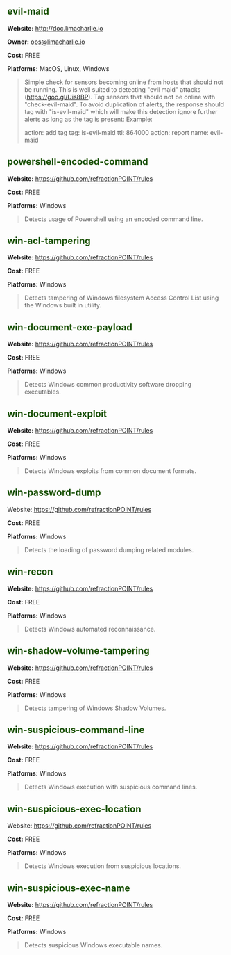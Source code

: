 <!-- leave the empty title here... the image below displays the info BUT the platform requires something here -->
### 

## <span style="color:#185000">evil-maid</span>

**Website:** http://doc.limacharlie.io

**Owner:** ops@limacharlie.io

**Cost:** FREE

**Platforms:** MacOS, Linux, Windows

>Simple check for sensors becoming online from hosts that should not be running. This is well suited to detecting "evil maid" attacks (https://goo.gl/Uis8BP). Tag sensors that should not be online with "check-evil-maid". To avoid duplication of alerts, the response should tag with "is-evil-maid" which will make this detection ignore further alerts as long as the tag is present: Example:
>
>action: add tag tag: is-evil-maid ttl: 864000
>action: report name: evil-maid


## <span style="color:#185000">powershell-encoded-command
</span>

**Website:** https://github.com/refractionPOINT/rules

**Cost:** FREE

**Platforms:** Windows

> Detects usage of Powershell using an encoded command line.

## <span style="color:#185000">win-acl-tampering
</span>

**Website:** https://github.com/refractionPOINT/rules

**Cost:** FREE

**Platforms:** Windows

>Detects tampering of Windows filesystem Access Control List using the Windows built in utility.

## <span style="color:#185000">win-document-exe-payload</span>

**Website:** https://github.com/refractionPOINT/rules

**Cost:** FREE

**Platforms:** Windows

>Detects Windows common productivity software dropping executables.

## <span style="color:#185000">win-document-exploit
</span>

**Website:** https://github.com/refractionPOINT/rules

**Cost:** FREE

**Platforms:** Windows

>Detects Windows exploits from common document formats.

## <span style="color:#185000">win-password-dump</span>

Website: https://github.com/refractionPOINT/rules

**Cost:** FREE

**Platforms:** Windows

>Detects the loading of password dumping related modules.

## <span style="color:#185000">win-recon</span>

**Website:** https://github.com/refractionPOINT/rules

**Cost:** FREE

**Platforms:** Windows

>Detects Windows automated reconnaissance.

## <span style="color:#185000">win-shadow-volume-tampering</span>

**Website:** https://github.com/refractionPOINT/rules

**Cost:** FREE

**Platforms:** Windows

>Detects tampering of Windows Shadow Volumes.

## <span style="color:#185000">win-suspicious-command-line
</span>

**Website:** https://github.com/refractionPOINT/rules

**Cost:** FREE

**Platforms:** Windows

>Detects Windows execution with suspicious command lines.

## <span style="color:#185000">win-suspicious-exec-location</span>

Website: https://github.com/refractionPOINT/rules

**Cost:** FREE

**Platforms:** Windows

>Detects Windows execution from suspicious locations.

## <span style="color:#185000">win-suspicious-exec-name</span>

**Website:** https://github.com/refractionPOINT/rules

**Cost:** FREE

**Platforms:** Windows

>Detects suspicious Windows executable names.
